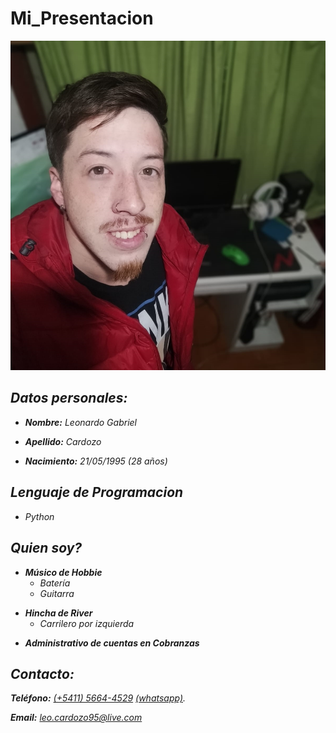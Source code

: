 # **Mi_Presentacion**

![it´s me](./img/Imagen_presentacion.jpg)

## *Datos personales:*

* ***Nombre:*** *Leonardo Gabriel*
+ ***Apellido:*** *Cardozo*
- ***Nacimiento:*** *21/05/1995 (28 años)*

## *Lenguaje de Programacion*

* *Python*

## *Quien soy?*

* ***Músico de Hobbie***
  * *Batería*
  + *Guitarra*
+ ***Hincha de River***
  * *Carrilero por izquierda*
- ***Administrativo de cuentas en Cobranzas***

## *Contacto:*

***Teléfono:*** *[(+5411) 5664-4529](tel:+541156644529)* 
*[(whatsapp)](blank:https://api.whatsapp.com/send?phone=5491156644529).*

***Email:*** *[leo.cardozo95@live.com](mailto:leo.cardozo95@live.com)*

